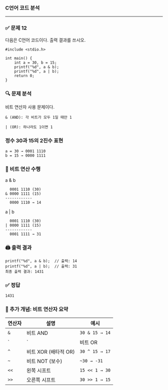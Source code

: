 ### C언어 코드 분석

---

### ✅ 문제 12

다음은 C언어 코드이다. 출력 결과를 쓰시오.

```
#include <stdio.h>

int main() {
    int a = 30, b = 15;
    printf("%d", a & b);
    printf("%d", a | b);
    return 0;
}
```

### 🔍 문제 분석
비트 연산자 사용 문제이다.

```
& (AND): 각 비트가 모두 1일 때만 1

| (OR): 하나라도 1이면 1
```

### 정수 30과 15의 2진수 표현

```
a = 30 → 0001 1110  
b = 15 → 0000 1111
```

### 🧮 비트 연산 수행
a & b

```
  0001 1110 (30)
& 0000 1111 (15)
------------
  0000 1110 → 14
```

a | b
```
  0001 1110 (30)
| 0000 1111 (15)
------------
  0001 1111 → 31
```

### 🖨️ 출력 결과
```
printf("%d", a & b);  // 출력: 14
printf("%d", a | b);  // 출력: 31
최종 출력 결과: 1431
```

### ✅ 정답
```
1431
```

### 🧠 추가 개념: 비트 연산자 요약

| 연산자  | 설명              | 예시             | 
| ---- | --------------- | -------------- |
| `&`  | 비트 AND          | `30 & 15 → 14` |
| \`   | \`              | 비트 OR          |
| `^`  | 비트 XOR (배타적 OR) | `30 ^ 15 → 17` | 
| `~`  | 비트 NOT (보수)     | `~30 → -31`    | 
| `<<` | 왼쪽 시프트          | `15 << 1 → 30` | 
| `>>` | 오른쪽 시프트         | `30 >> 1 → 15` | 

